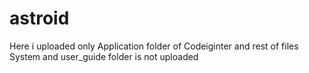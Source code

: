 # astroid
Here i uploaded only Application folder of Codeiginter and rest of files 
System and user_guide folder is not uploaded
